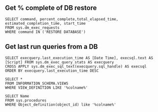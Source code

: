 ## Get % complete of DB restore
```
SELECT command, percent_complete,total_elapsed_time, estimated_completion_time, start_time
FROM sys.dm_exec_requests
WHERE command IN ('RESTORE DATABASE')
```

## Get last run queries from a DB
```
SELECT execquery.last_execution_time AS [Date Time], execsql.text AS [Script] FROM sys.dm_exec_query_stats AS execquery
CROSS APPLY sys.dm_exec_sql_text(execquery.sql_handle) AS execsql
ORDER BY execquery.last_execution_time DESC
```

```
SELECT * 
FROM INFORMATION_SCHEMA.VIEWS
WHERE VIEW_DEFINITION LIKE '%colname%'
```

```
SELECT Name
FROM sys.procedures
WHERE Object_definition(object_id) like '%colname%'
```
